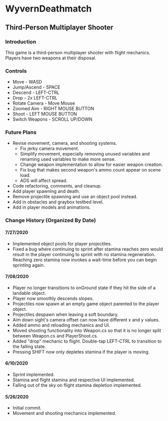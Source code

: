 # WyvernDeathmatch
## Third-Person Multiplayer Shooter

### Introduction
This game is a third-person multiplayer shooter with flight mechanics. Players have two weapons at their disposal.

### Controls
- Move - WASD
- Jump/Ascend - SPACE
- Descend - LEFT-CTRL
- Drop - 2x LEFT-CTRL
- Rotate Camera - Move Mouse
- Zoomed Aim - RIGHT MOUSE BUTTON
- Shoot - LEFT MOUSE BUTTON
- Switch Weapons - SCROLL UP/DOWN

### Future Plans
- Revise movement, camera, and shooting systems.
    - Fix jerky camera movement.
    - Simplify movement, especially removing unused variables and renaming used variables to make more sense.
    - Change weapon implementation to allow for easier weapon creation.
    - Fix bug that makes second weapon's ammo count appear on scene load.
    - ADS will affect spread.
- Code refactoring, comments, and cleanup.
- Add player spawning and death.
- Remove projectile spawning and use an object pool instead.
- Add in obstacles and graybox testbed level.
- Add in player models and animations.


### Change History (Organized By Date)
#### 7/27/2020
- Implemented object pools for player projectiles.
- Fixed a bug where continuing to sprint after stamina reaches zero would result in the player continuing to sprint with no stamina regeneration. Reaching zero stamina now invokes a wait-time before you can begin sprinting again.

#### 7/08/2020
- Player no longer transitions to onGround state if they hit the side of a landable object.
- Player now smoothly descends slopes.
- Projectiles now spawn at an empty game object parented to the player object.
- Projectiles despawn when leaving a soft boundary.
- Aim down sight's camera offset can now have different x and y values.
- Added ammo and reloading mechanics and UI.
- Moved shooting functionality into Weapon.cs so that it is no longer split between Weapon.cs and PlayerShoot.cs.
- Added "drop" mechanic to flight. Double-tap LEFT-CTRL to transition to the falling state.
- Pressing SHIFT now only depletes stamina if the player is moving.

#### 6/10/2020
- Sprint implemented.
- Stamina and flight stamina and respective UI implemented.
- Falling out of the sky on flight stamina depletion implemented.

#### 5/26/2020
- Initial commit.
- Movement and shooting mechanics implemented.